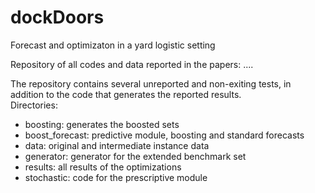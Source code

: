 # dockDoors
Forecast and optimizaton in a yard logistic setting

Repository of all codes and data reported in the papers: ....

The repository contains several unreported and non-exiting tests, in addition to the code that generates the reported results.  
Directories:
- boosting: generates the boosted sets
- boost_forecast: predictive module, boosting and standard forecasts
- data: original and intermediate instance data
- generator: generator for the extended benchmark set
- results: all results of the optimizations
- stochastic: code for the prescriptive module
